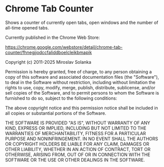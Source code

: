 Chrome Tab Counter
==================

Shows a counter of currently open tabs, open windows and the number of all-time opened tabs.

Currently published in the Chrome Web Store:

https://chrome.google.com/webstore/detail/chrome-tab-counter/fhnegjjodccfaliddboelcleikbmapik



Copyright (c) 2011-2025 Miroslav Solanka


Permission is hereby granted, free of charge, to any person obtaining a copy of this software and associated documentation files (the "Software"), to deal in the Software without restriction, including without limitation the rights to use, copy, modify, merge, publish, distribute, sublicense, and/or sell copies of the Software, and to permit persons to whom the Software is furnished to do so, subject to the following conditions:

The above copyright notice and this permission notice shall be included in all copies or substantial portions of the Software.

THE SOFTWARE IS PROVIDED "AS IS", WITHOUT WARRANTY OF ANY KIND, EXPRESS OR IMPLIED, INCLUDING BUT NOT LIMITED TO THE WARRANTIES OF MERCHANTABILITY, FITNESS FOR A PARTICULAR PURPOSE AND NONINFRINGEMENT. IN NO EVENT SHALL THE AUTHORS OR COPYRIGHT HOLDERS BE LIABLE FOR ANY CLAIM, DAMAGES OR OTHER LIABILITY, WHETHER IN AN ACTION OF CONTRACT, TORT OR OTHERWISE, ARISING FROM, OUT OF OR IN CONNECTION WITH THE SOFTWARE OR THE USE OR OTHER DEALINGS IN THE SOFTWARE.
